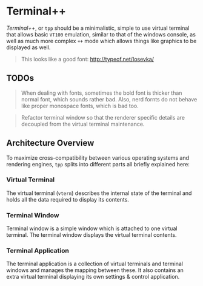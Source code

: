 # Terminal++

*Terminal++*, or `tpp` should be a minimalistic, simple to use virtual terminal that allows basic `VT100` emulation, similar to that of the windows console, as well as much more complex `++` mode which allows things like graphics to be displayed as well. 

> This looks like a good font: http://typeof.net/Iosevka/ 

## TODOs

> When dealing with fonts, sometimes the bold font is thicker than normal font, which sounds rather bad. Also, nerd fornts do not behave like proper monospace fonts, which is bad too. 

> Refactor terminal window so that the renderer specific details are decoupled from the virtual terminal maintenance.

## Architecture Overview

To maximize cross-compatibility between various operating systems and rendering engines, `tpp` splits into different parts all briefly explained here:

### Virtual Terminal

The virtual terminal (`vterm`) describes the internal state of the terminal and holds all the data required to display its contents. 

### Terminal Window

Terminal window is a simple window which is attached to one virtual terminal. The terminal window displays the virtual terminal contents.

### Terminal Application

The terminal application is a collection of virtual terminals and terminal windows and manages the mapping between these. It also contains an extra virtual terminal displaying its own settings & control application. 






